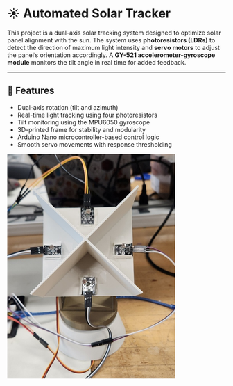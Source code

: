 # ☀️ Automated Solar Tracker

This project is a dual-axis solar tracking system designed to optimize solar panel alignment with the sun. The system uses **photoresistors (LDRs)** to detect the direction of maximum light intensity and **servo motors** to adjust the panel’s orientation accordingly. A **GY-521 accelerometer-gyroscope module** monitors the tilt angle in real time for added feedback.

---

## 🔧 Features

- Dual-axis rotation (tilt and azimuth)
- Real-time light tracking using four photoresistors
- Tilt monitoring using the MPU6050 gyroscope
- 3D-printed frame for stability and modularity
- Arduino Nano microcontroller-based control logic
- Smooth servo movements with response thresholding

![](solar_tracker.png)
